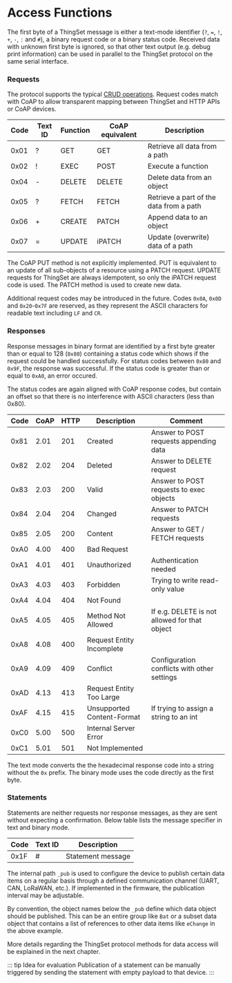 
# Access Functions

The first byte of a ThingSet message is either a text-mode identifier (`?`, `=`, `!`, `+`, `-`, `:` and `#`), a binary request code or a binary status code. Received data with unknown first byte is ignored, so that other text output (e.g. debug print information) can be used in parallel to the ThingSet protocol on the same serial interface.

### Requests

The protocol supports the typical [CRUD operations](https://en.wikipedia.org/wiki/Create,_read,_update_and_delete). Request codes match with CoAP to allow transparent mapping between ThingSet and HTTP APIs or CoAP devices.

| Code | Text ID | Function | CoAP equivalent | Description                    |
|------|---------|----------|--------|-----------------------------------------|
| 0x01 | ?       | GET      | GET    | Retrieve all data from a path           |
| 0x02 | !       | EXEC     | POST   | Execute a function                      |
| 0x04 | -       | DELETE   | DELETE | Delete data from an object              |
| 0x05 | ?       | FETCH    | FETCH  | Retrieve a part of the data from a path |
| 0x06 | +       | CREATE   | PATCH  | Append data to an object                |
| 0x07 | =       | UPDATE   | iPATCH | Update (overwrite) data of a path       |

The CoAP PUT method is not explicitly implemented. PUT is equivalent to an update of all sub-objects of a resource using a PATCH request. UPDATE requests for ThingSet are always idempotent, so only the iPATCH request code is used. The PATCH method is used to create new data.

Additional request codes may be introduced in the future. Codes `0x0A`, `0x0D` and `0x20`-`0x7F` are reserved, as they represent the ASCII characters for readable text including `LF` and `CR`.

### Responses

Response messages in binary format are identified by a first byte greater than or equal to 128 (`0x80`) containing a status code which shows if the request could be handled successfully. For status codes between `0x80` and `0x9F`, the response was successful. If the status code is greater than or equal to `0xA0`, an error occured.

The status codes are again aligned with CoAP response codes, but contain an offset so that there is no interference with ASCII characters (less than 0x80).

| Code | CoAP | HTTP | Description   | Comment                    |
|------|------|------|---------------|----------------------------|
| 0x81 | 2.01 | 201  | Created       | Answer to POST requests appending data |
| 0x82 | 2.02 | 204  | Deleted       | Answer to DELETE request   |
| 0x83 | 2.03 | 200  | Valid         | Answer to POST requests to exec objects |
| 0x84 | 2.04 | 204  | Changed       | Answer to PATCH requests   |
| 0x85 | 2.05 | 200  | Content       | Answer to GET / FETCH requests |
| 0xA0 | 4.00 | 400  | Bad Request   | |
| 0xA1 | 4.01 | 401  | Unauthorized  | Authentication needed       |
| 0xA3 | 4.03 | 403  | Forbidden     | Trying to write read-only value |
| 0xA4 | 4.04 | 404  | Not Found     | |
| 0xA5 | 4.05 | 405  | Method Not Allowed         | If e.g. DELETE is not allowed for that object |
| 0xA8 | 4.08 | 400  | Request Entity Incomplete  | |
| 0xA9 | 4.09 | 409  | Conflict                   | Configuration conflicts with other settings |
| 0xAD | 4.13 | 413  | Request Entity Too Large   | |
| 0xAF | 4.15 | 415  | Unsupported Content-Format | If trying to assign a string to an int |
| 0xC0 | 5.00 | 500  | Internal Server Error      | |
| 0xC1 | 5.01 | 501  | Not Implemented            | |

The text mode converts the the hexadecimal response code into a string without the `0x` prefix. The binary mode uses the code directly as the first byte.

### Statements

Statements are neither requests nor response messages, as they are sent without expecting a confirmation. Below table lists the message specifier in text and binary mode.

| Code | Text ID | Description         |
|------|---------|---------------------|
| 0x1F | #       | Statement message   |

The internal path `_pub` is used to configure the device to publish certain data items on a regular basis through a defined communication channel (UART, CAN, LoRaWAN, etc.). If implemented in the firmware, the publication interval may be adjustable.

By convention, the object names below the `_pub` define which data object should be published. This can be an entire group like `Bat` or a subset data object that contains a list of references to other data items like `eChange` in the above example.

More details regarding the ThingSet protocol methods for data access will be explained in the next chapter.

::: tip Idea for evaluation
Publication of a statement can be manually triggered by sending the statement with empty payload to that device.
:::
